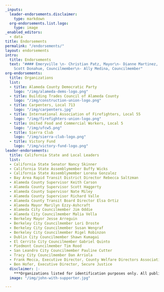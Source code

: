 ```yaml
---
_inputs: 
  leader-endorsements.disclaimer: 
    type: markdown
  org-endorsements.list.logo:
    type: image  
_enabled_editors:
  - data    
title: Endorsements
permalink: "/endorsements/"
layout: endorsements
intro:
  title: Endorsements
  text: "#### Emeryville \n- Christian Patz, Mayor\n- Dianne Martinez, Vice-Mayor\n-
    Scott Donahue, Councilmember\n- Ally Medina, Councilmember"
org-endorsements:
  title: Organizations
  list:
  - title: Alameda County Democratic Party
    logo: "/img/alameda-dems-logo.png"
  - title: Building Trades Council of Alameda County
    logo: "/img/construction-union-logo.png"
  - title: Carpenters, Local 713
    logo: "/img/carpenters.jpg"
  - title: International Association of Firefighters, Local 55
    logo: "/img/firefighters-union-logo.png"
  - title: United Food and Commercial Workers, Local 5
    logo: "/img/ufcw5.png"
  - title: Sierra Club
    logo: "/img/sierra-club-logo.png"
  - title: Victory Fund
    logo: "/img/victory-fund-logo.png"
leader-endorsements:
  title: California State and Local Leaders
  list: 
  - California State Senator Nancy Skinner
  - California State Assemblymember Buffy Wicks
  - California State Assemblymember Lorena Gonzalez
  - Bay Area Rapid Transit District Director Rebecca Saltzman
  - Alameda County Supervisor Keith Carson
  - Alameda County Supervisor Scott Haggerty
  - Alameda County Supervisor Nate Miley
  - Alameda County Supervisor Richard Valle
  - Alameda County Transit Board Director Elsa Ortiz
  - Alameda Mayor Marilyn Ezzy-Ashcraft
  - Alameda City Councilmember Jim Oddie
  - Alameda City Councilmember Malia Vella
  - Berkeley Mayor Jesse Arreguin
  - Berkeley City Councilmember Lori Droste
  - Berkeley City Councilmember Susan Wengraf
  - Berkeley City Councilmember Rigel Robinzon
  - Dublin City Councilmember Shawn Kumagai
  - El Cerrito City Councilmember Gabriel Quinto
  - Piedmont Councilmember Tim Rood
  - San Leandro City Councilmember Pauline Cutter
  - Tracy City Councilmember Dan Arriola
  - Frank Mecca, Executive Director, County Welfare Directors Association of California*
  - Ben Hofer, Executive Director, Secure Justice
  disclaimer: |-
    ***Organizations listed for identification purposes only. All public elected office titles are listed for identification purposes only.**   
  image: "/img/john-with-supporter.jpg"

---
```

